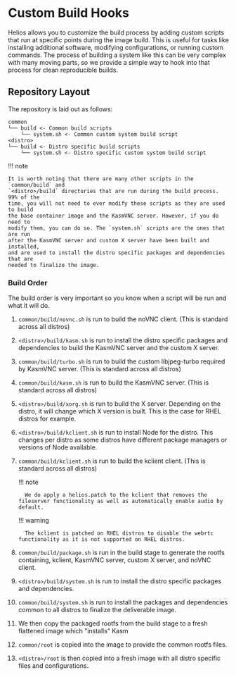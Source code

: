 # Custom Build Hooks

Helios allows you to customize the build process by adding custom scripts that run at 
specific points during the image build. This is useful for tasks like installing additional 
software, modifying configurations, or running custom commands. The process of building a
system like this can be very complex with many moving parts, so we provide a simple way to
hook into that process for clean reproducible builds.

## Repository Layout

The repository is laid out as follows:

```
common
└── build <- Common build scripts
    └── system.sh <- Common custom system build script
<distro>
└── build <- Distro specific build scripts
    └── system.sh <- Distro specific custom system build script
```

!!! note

    It is worth noting that there are many other scripts in the `common/build` and 
    `<distro>/build` directories that are run during the build process. 99% of the 
    time, you will not need to ever modify these scripts as they are used to build 
    the base container image and the KasmVNC server. However, if you do need to
    modify them, you can do so. The `system.sh` scripts are the ones that are run
    after the KasmVNC server and custom X server have been built and installed,
    and are used to install the distro specific packages and dependencies that are
    needed to finalize the image.

### Build Order

The build order is very important so you know when a script will be run and what it will do.

1. `common/build/novnc.sh` is run to build the noVNC client. (This is standard across all distros)
2. `<distro>/build/kasm.sh` is run to install the distro specific packages and dependencies to build the KasmVNC server and the custom X server.
3. `common/build/turbo.sh` is run to build the custom libjpeg-turbo required by KasmVNC server. (This is standard across all distros)
4. `common/build/kasm.sh` is run to build the KasmVNC server. (This is standard across all distros)
5. `<distro>/build/xorg.sh` is run to build the X server. Depending on the distro, it will change which X version is built. This is the case for RHEL distros for example.
6. `<distro>/build/kclient.sh` is run to install Node for the distro. This changes per distro as some distros have different package managers or versions of Node available.
7. `common/build/kclient.sh` is run to build the kclient client. (This is standard across all distros)
    
    !!! note

         We do apply a helios.patch to the kclient that removes the fileserver functionality as well as automatically enable audio by default.

    !!! warning

         The kclient is patched on RHEL distros to disable the webrtc functionality as it is not supported on RHEL distros.

8. `common/build/package.sh` is run in the build stage to generate the rootfs containing, kclient, KasmVNC server, custom X server, and noVNC client.
9. `<distro>/build/system.sh` is run to install the distro specific packages and dependencies.
10. `common/build/system.sh` is run to install the packages and dependencies common to all distros to finalize the deliverable image.
11. We then copy the packaged rootfs from the build stage to a fresh flattened image which "installs" Kasm
12. `common/root` is copied into the image to provide the common rootfs files.
13. `<distro>/root` is then copied into a fresh image with all distro specific files and configurations.
